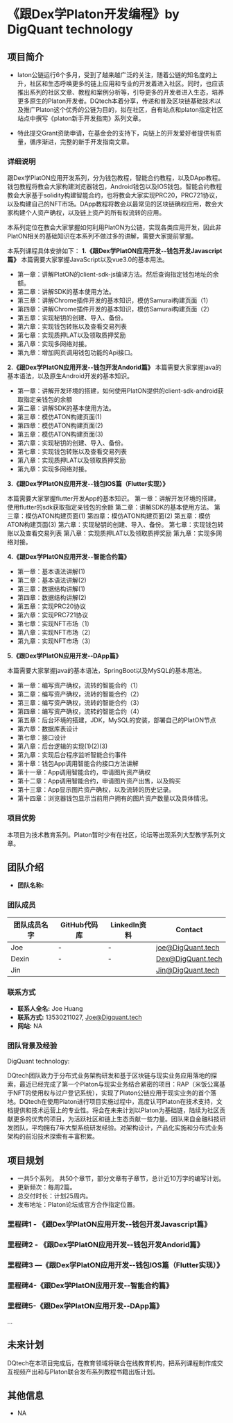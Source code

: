 # 《跟Dex学Platon开发编程》by DigQuant technology

## 项目简介  

* laton公链运行6个多月，受到了越来越广泛的关注，随着公链的知名度的上升，社区和生态呼唤更多的链上应用和专业的开发着进入社区。同时，也应该推出系列的社区文章、教程和案例分析等，引导更多的开发者进入生态，培养更多原生的Platon开发者。DQtech本着分享，传递和普及区块链基础技术以及推广Platon这个优秀的公链为目的，拟在社区，自有站点和platon指定社区站点中撰写《platon新手开发指南》系列文章。

  

* 特此提交Grant资助申请，在基金会的支持下，向链上的开发爱好者提供有质量，循序渐进，完整的新手开发指南文章。

### 详细说明


跟Dex学PlatON应用开发系列，分为钱包教程，智能合约教程，以及DApp教程。钱包教程将教会大家构建浏览器钱包，Android钱包以及IOS钱包。智能合约教程教会大家基于solidity构建智能合约，也将教会大家实现PRC20，PRC721协议，以及构建自己的NFT市场。DApp教程将教会以最常见的区块链确权应用，教会大家构建个人资产确权，以及链上资产的所有权流转的应用。



本系列定位在教会大家掌握如何利用PlatON为公链，实现各类应用开发，因此非PlatON相关的基础知识在本系列不做过多的讲解，需要大家提前掌握。



本系列课程具体安排如下：
**1.《跟Dex学PlatON应用开发--钱包开发Javascript篇》**
本篇需要大家掌握JavaScript以及vue3.0的基本用法。
- 第一章：讲解PlatON的client-sdk-js编译方法。然后查询指定钱包地址的余额。
- 第二章：讲解SDK的基本使用方法。
- 第三章：讲解Chrome插件开发的基本知识，模仿Samurai构建页面（1）
- 第四章：讲解Chrome插件开发的基本知识，模仿Samurai构建页面（2）
- 第五章：实现秘钥的创建、导入、备份。
- 第六章：实现钱包转账以及查看交易列表
- 第七章：实现质押LAT以及领取质押奖励
- 第八章：实现多网络对接。
- 第九章：增加网页调用钱包功能的Api接口。
                              
**2.《跟Dex学PlatON应用开发--钱包开发Andorid篇》**
本篇需要大家掌握java的基本语法，以及原生Android开发的基本知识。
- 第一章：讲解开发环境的搭建，如何使用PlatON提供的client-sdk-android获取指定亲钱包的余额
- 第二章：讲解SDK的基本使用方法。
- 第三章：模仿ATON构建页面(1)
- 第四章：模仿ATON构建页面(2)
- 第五章：模仿ATON构建页面(3)
- 第六章：实现秘钥的创建、导入、备份。
- 第七章：实现钱包转账以及查看交易列表
- 第八章：实现质押LAT以及领取质押奖励
- 第九章：实现多网络对接。

**3.《跟Dex学PlatON应用开发--钱包IOS篇（Flutter实现）》**

本篇需要大家掌握flutter开发App的基本知识。
第一章：讲解开发环境的搭建，使用flutter的sdk获取指定亲钱包的余额
第二章：讲解SDK的基本使用方法。
第三章：模仿ATON构建页面(1)
第四章：模仿ATON构建页面(2)
第五章：模仿ATON构建页面(3)
第六章：实现秘钥的创建、导入、备份。
第七章：实现钱包转账以及查看交易列表
第八章：实现质押LAT以及领取质押奖励
第九章：实现多网络对接。

**4.《跟Dex学PlatON应用开发--智能合约篇》**
- 第一章：基本语法讲解(1)
- 第二章：基本语法讲解(2)
- 第三章：数据结构讲解(1)
- 第四章：数据结构讲解(2)
- 第五章：实现PRC20协议
- 第六章：实现PRC721协议
- 第七章：实现NFT市场（1）
- 第八章：实现NFT市场（2）
- 第九章：实现NFT市场（3）

**5.《跟Dex学PlatON应用开发--DApp篇》**

本篇需要大家掌握java的基本语法，SpringBoot以及MySQL的基本用法。
- 第一章：编写资产确权，流转的智能合约（1）
- 第二章：编写资产确权，流转的智能合约（2）
- 第三章：编写资产确权，流转的智能合约（3）
- 第四章：编写资产确权，流转的智能合约（4）
- 第五章：后台环境的搭建，JDK，MySQL的安装，部署自己的PlatON节点
- 第六章：数据库表设计
- 第七章：接口设计
- 第八章：后台逻辑的实现(1)(2)(3)
- 第九章：实现后台程序监听智能合约事件
- 第十章：钱包App调用智能合约接口方法讲解
- 第十一章：App调用智能合约，申请图片资产确权
- 第十二章：App调用智能合约，申请图片资产出售，以及购买
- 第十三章：App显示图片资产确权，以及流转的历史记录。
- 第十四章：浏览器钱包显示当前用户拥有的图片资产数量以及具体情况。

### 项目优势 
本项目为技术教育系列。Platon暂时少有在社区，论坛等出现系列大型教学系列文章。


## 团队介绍
* **团队名称:**

### 团队成员

|  团队成员名字  | GitHub代码库 |LinkedIn资料|Contact|
|  ----  | ----  |----|  ----  |
| Joe | - |-|joe@DigQuant.tech|
| Dexin | - |-|Dex@DigQuant.tech|
| Jin |  ||Jin@DigQuant.tech|

### 联系方式
* **联系人全名:** Joe Huang
* **联系方式:**  13530211027, Joe@Digquant.tech
* **网站:** NA

### 团队背景及经验
DigQuant technology:

DQtech团队致力于分布式业务架构研发和基于区块链与现实业务应用落地的探索，最近已经完成了第一个Platon与现实业务结合紧密的项目：RAP（米饭公寓基于NFT的使用权与过户登记系统），实现了Platon公链应用于现实业务的首个落地。DQtech在使用Platon进行项目实施过程中，高度认可Platon在技术支持，文档提供和技术运营上的专业性。将会在未来计划以Platon为基础链，陆续为社区贡献更多的优秀的项目，为活跃社区和链上生态贡献一些力量。团队来自金融科技研发团队，平均拥有7年大型系统研发经验。对架构设计，产品化实施和分布式业务架构的前沿技术探索有丰富积累。

## 项目规划
- 一共5个系列， 共50个章节，部分文章有子章节，总计近10万字的编写计划。
- 更新频次：每周2篇。
- 总交付时长：计划25周内。
- 发布地址：Platon论坛或官方合作指定位置。


### 里程碑1 - 《跟Dex学PlatON应用开发--钱包开发Javascript篇》 

### 里程碑2 - 《跟Dex学PlatON应用开发--钱包开发Andorid篇》

### 里程碑3 —《跟Dex学PlatON应用开发--钱包IOS篇（Flutter实现）》

### 里程碑4-《跟Dex学PlatON应用开发--智能合约篇》

### 里程碑5-《跟Dex学PlatON应用开发--DApp篇》

...

## 未来计划
DQtech在本项目完成后，在教育领域将联合在线教育机构，把系列课程制作成交互视频产出和与Platon联合发布系列教程书籍出版计划。



## 其他信息
- NA
